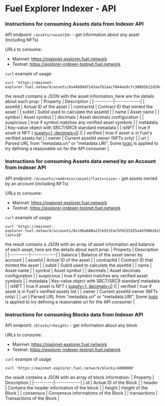 # Fuel Explorer Indexer - API
### Instructions for consuming Assets data from Indexer API

API endpoint:
`/assets/<assetId>`  - get information about any asset (including NFTs)

URLs to consume:
- Mainnet: https://mainnet-explorer.fuel.network
- Testnet: https://explorer-indexer-testnet.fuel.network


`curl` example of usage
```
curl 'https://mainnet-explorer.fuel.network/assets/0x44b09d7143aa7b1aac7844ee9cfc38893b12d20c3822ecb18dbf2c6846ea63f0'
```


the result contains a JSON with the asset information, here are the details about each prop:
| Property | Description |
|----------|-------------|
| assetId | Actual ID of the asset |
| contractId | Contract ID that minted the asset |
| subId | SubId used to calculate the assetId |
| name | Asset name |
| symbol | Asset symbol |
| decimals | Asset decimals configuration |
| suspicious | true if symbol matches any verified asset symbols |
| metadata | Key-value object with SRC7/SRC9 standard metadata |
| isNFT | true if asset is NFT ( [supply=1, decimals=0](https://docs.fuel.network/docs/sway-standards/src-20-native-asset/#non-fungible-asset-restrictions) )|
| verified | true if asset is in Fuel's verified assets list |
| owner | Current assetId owner (NFTs only) |
| uri | Parsed URL from “metadata.uri” or “metadata.URI”. Some [logic](https://github.com/FuelLabs/fuel-ex-demo/blob/ee73408a0ef0323eeb92414d5ed92d65e3f3f78f/packages/graphql/src/infra/gateway/AssetGateway.ts#L63-L95) is applied to try defining a reasonable uri for the API consumer |

### Instructions for consuming Assets data owned by an Account from Indexer API

API endpoint:
`/accounts/<address>/assets?last=<size>`  - get assets owned by an account (including NFTs)

URLs to consume:
- Mainnet: https://mainnet-explorer.fuel.network
- Testnet: https://explorer-indexer-testnet.fuel.network


`curl` example of usage
```
curl 'https://mainnet-explorer.fuel.network/accounts/0x196a68Ba237e921FeC5F01552E5e4df60b2619900254DD4cDe42557814508F57/assets?last=10'
```


the result contains a JSON with an array of asset information and balance of each asset, here are the details about each prop:
| Property | Description |
|----------|-------------|
| balance | Balance of the asset owner by account |
| assetId | Actual ID of the asset |
| contractId | Contract ID that minted the asset |
| subId | SubId used to calculate the assetId |
| name | Asset name |
| symbol | Asset symbol |
| decimals | Asset decimals configuration |
| suspicious | true if symbol matches any verified asset symbols |
| metadata | Key-value object with SRC7/SRC9 standard metadata |
| isNFT | true if asset is NFT ( [supply=1, decimals=0](https://docs.fuel.network/docs/sway-standards/src-20-native-asset/#non-fungible-asset-restrictions) )|
| verified | true if asset is in Fuel's verified assets list |
| owner | Current assetId owner (NFTs only) |
| uri | Parsed URL from “metadata.uri” or “metadata.URI”. Some [logic](https://github.com/FuelLabs/fuel-ex-demo/blob/ee73408a0ef0323eeb92414d5ed92d65e3f3f78f/packages/graphql/src/infra/gateway/AssetGateway.ts#L63-L95) is applied to try defining a reasonable uri for the API consumer |

### Instructions for consuming Blocks data from Indexer API

API endpoint:
`/blocks/<height>`  - get information about any block

URLs to consume:
- Mainnet: https://mainnet-explorer.fuel.network
- Testnet: https://explorer-indexer-testnet.fuel.network


`curl` example of usage
```
curl 'https://mainnet-explorer.fuel.network/blocks/4000000'
```

the result contains a JSON with an array of block information:
| Property | Description |
|----------|-------------|
| id | Actual ID of the Block |
| header | Contains the header information of the block |
| height | Height of the Block |
| consensus | Consensus informations of the Block |
| transactions | Transactions of the Block |